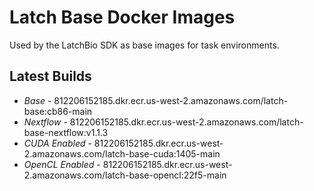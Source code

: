 # Latch Base Docker Images

Used by the LatchBio SDK as base images for task environments.

## Latest Builds

- _Base_ - 812206152185.dkr.ecr.us-west-2.amazonaws.com/latch-base:cb86-main
- _Nextflow_ - 812206152185.dkr.ecr.us-west-2.amazonaws.com/latch-base-nextflow:v1.1.3
- _CUDA Enabled_ - 812206152185.dkr.ecr.us-west-2.amazonaws.com/latch-base-cuda:1405-main
- _OpenCL Enabled_ - 812206152185.dkr.ecr.us-west-2.amazonaws.com/latch-base-opencl:22f5-main
